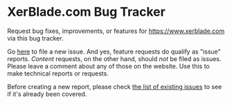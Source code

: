 # XerBlade.com Bug Tracker
Request bug fixes, improvements, or features for https://www.xerblade.com via this bug tracker.

Go [here](../../issues/new) to file a new issue. And yes, feature requests do qualify as "issue" reports. *Content* requests, on the other hand, should *not* be filed as issues. Please leave a comment about any of those on the website. Use this to make technical reports or requests.

Before creating a new report, please check [the list of existing issues](../../issues) to see if it's already been covered.
